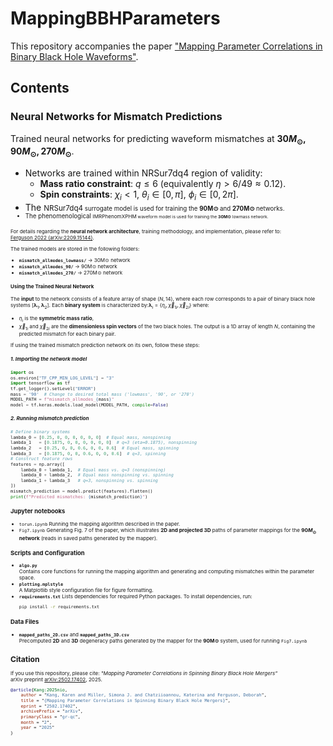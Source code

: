 # MappingBBHParameters
This repository accompanies the paper ["Mapping Parameter Correlations in Binary Black Hole Waveforms"](https://arxiv.org/abs/2502.17402). 


## **Contents**
### **Neural Networks for Mismatch Predictions**  
Trained neural networks for predicting waveform mismatches at **$30M_\odot, 90M_\odot, 270M_\odot$**.
  - Networks are trained within NRSur7dq4 region of validity:
    - **Mass ratio constraint**: $q \leq 6$ (equivalently $\eta > 6/49 \approx 0.12$).
    - **Spin constraints**: $\chi_i < 1$, $\theta_i \in [0, \pi]$, $\phi_i \in [0, 2\pi]$.
  - The <small>NRSur7dq4<small> surrogate model is used for training the **90M⊙** and **270M⊙** networks.
  - The phenomenological <small>IMRPhenomXPHM<small> waveform model is used for training the **30M⊙** lowmass network.

For details regarding the **neural network architecture**, training methodology, and implementation, please refer to:  
[Ferguson 2022 (arXiv:2209.15144)](https://arxiv.org/abs/2209.15144).

The trained models are stored in the following folders:
- **`mismatch_allmodes_lowmass/`** → 30M⊙ network  
- **`mismatch_allmodes_90/`** → 90M⊙ network  
- **`mismatch_allmodes_270/`** → 270M⊙ network

#### Using the Trained Neural Network
The **input** to the network consists of a feature array of shape $(N, 14)$, where each row corresponds to a pair of binary black hole systems 
$[\boldsymbol{\lambda}_1,\boldsymbol{\lambda}_2]$. 
Each **binary system** is characterized by:$\boldsymbol{\lambda}_i = \left\{\eta_i, \vec{\chi}_{1i}, \vec{\chi}_{2i}\right\}$
where:
- $\eta_i$ is the **symmetric mass ratio**,
- $\vec{\chi}_{1i}$ and $\vec{\chi}_{2i}$ are the **dimensionless spin vectors** of the two black holes.
The output is a 1D array of length $N$, containing the predicted mismatch for each binary pair.

If using the trained mismatch prediction network on its own, follow these steps:
##### 1. Importing the network model
```python
import os
os.environ["TF_CPP_MIN_LOG_LEVEL"] = "3"
import tensorflow as tf
tf.get_logger().setLevel("ERROR")
mass = '90'  # Change to desired total mass ('lowmass', '90', or '270')
MODEL_PATH = f"mismatch_allmodes_{mass}"
model = tf.keras.models.load_model(MODEL_PATH, compile=False)
```
##### 2. Running mismatch prediction
```python
# Define binary systems
lambda_0 = [0.25, 0, 0, 0, 0, 0, 0]  # Equal mass, nonspinning
lambda_1   = [0.1875, 0, 0, 0, 0, 0, 0]  # q=3 (eta=0.1875), nonspinning
lambda_2   = [0.25, 0, 0, 0.6, 0, 0, 0.6]  # Equal mass, spinning
lambda_3   = [0.1875, 0, 0, 0.6, 0, 0, 0.6]  # q=3, spinning
# Construct feature rows
features = np.array([
    lambda_0 + lambda_1,  # Equal mass vs. q=3 (nonspinning)
    lambda_0 + lambda_2,  # Equal mass nonspinning vs. spinning
    lambda_1 + lambda_3   # q=3, nonspinning vs. spinning
])
mismatch_prediction = model.predict(features).flatten()
print(f"Predicted mismatches: {mismatch_prediction}")
```
### **Jupyter notebooks**  
  - `torun.ipynb` Running the mapping algorithm described in the paper.  
  - `Fig7.ipynb` Generating Fig. 7 of the paper, which illustrates **2D and projected 3D** paths of parameter mappings for the **$90M_\odot$ network** (reads in saved paths generated by the mapper).
  
### **Scripts and Configuration**
- **`algo.py`**  
  Contains core functions for running the mapping algorithm and generating and computing mismatches within the parameter space.
- **`plotting.mplstyle`**  
  A Matplotlib style configuration file for figure formatting.
- **`requirements.txt`**
  Lists dependencies for required Python packages. To install dependencies, run:  
  ```bash
  pip install -r requirements.txt

### **Data Files**
- **`mapped_paths_2D.csv`**  and  **`mapped_paths_3D.csv`**  
  Precomputed **2D**  and **3D** degeneracy paths generated by the mapper for the **90M⊙** system, used for running `Fig7.ipynb`

## **Citation**
If you use this repository, please cite:
*"Mapping Parameter Correlations in Spinning Binary Black Hole Mergers"*  
arXiv preprint [arXiv:2502.17402](https://arxiv.org/abs/2502.17402), 2025.

```bibtex
@article{Kang:2025nio,
    author = "Kang, Karen and Miller, Simona J. and Chatziioannou, Katerina and Ferguson, Deborah",
    title = "{Mapping Parameter Correlations in Spinning Binary Black Hole Mergers}",
    eprint = "2502.17402",
    archivePrefix = "arXiv",
    primaryClass = "gr-qc",
    month = "2",
    year = "2025"
}
